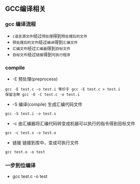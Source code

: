## GCC编译相关
### gcc 编译流程
* ```c语言源文件```经过```预处理```得到```预处理后的文件```
* ```预处理后的文件```经过```编译```得到```汇编文件```
* ```汇编文件```经过```汇编器```得到```目标文件```
* ```目标文件```经过```链接```得到```可执行程序```
### compile
* -E 预处理(preprocess)
```
gcc -E test.c -o test.i 等价于 gcc -E test.c > test.i 
保留注释 gcc -E -C test.c -o test.i
```
* -S 编译(compile) 生成汇编代码文件
```
gcc -S test.i -o test.s
```
* -c 由汇编器将汇编代码转变成机器可以执行的指令得到目标文件
```
gcc -c test.s -o test.o
```
* 链接 链接到库中，变成可执行文件
```
gcc test.o -o test
```
### 一步到位编译
* gcc test.c -o test
